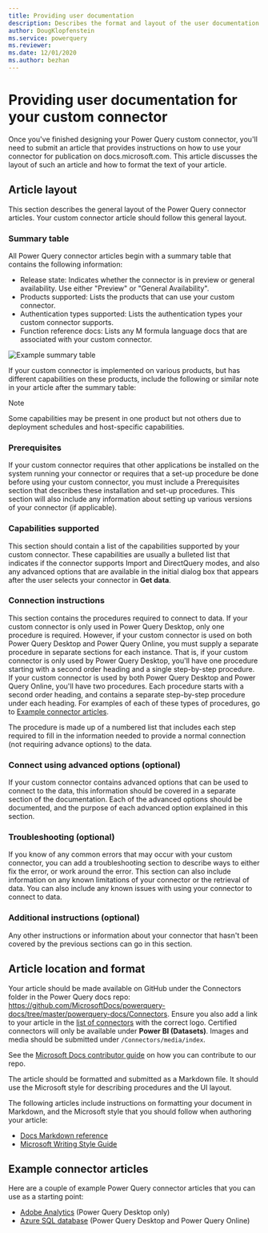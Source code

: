 ```yaml
---
title: Providing user documentation
description: Describes the format and layout of the user documentation that needs to be submitted for your Power Query custom connector.
author: DougKlopfenstein
ms.service: powerquery
ms.reviewer: 
ms.date: 12/01/2020
ms.author: bezhan
---
```


# Providing user documentation for your custom connector

Once you've finished designing your Power Query custom connector, you'll need to submit an article that provides instructions on how to use your connector for publication on docs.microsoft.com. This article discusses the layout of such an article and how to format the text of your article.

## Article layout

This section describes the general layout of the Power Query connector articles. Your custom connector article should follow this general layout.

### Summary table

All Power Query connector articles begin with a summary table that contains the following information:

* Release state: Indicates whether the connector is in preview or general availability. Use either "Preview" or "General Availability".
* Products supported: Lists the products that can use your custom connector.
* Authentication types supported: Lists the authentication types your custom connector supports.
* Function reference docs: Lists any M formula language docs that are associated with your custom connector.

![Example summary table](images/sample-summary.png)

If your custom connector is implemented on various products, but has different capabilities on these products, include the following or similar note in your article after the summary table:

>[!Note]
>Some capabilities may be present in one product but not others due to deployment schedules and host-specific capabilities.

### Prerequisites

If your custom connector requires that other applications be installed on the system running your connector or requires that a set-up procedure be done before using your custom connector, you must include a Prerequisites section that describes these installation and set-up procedures. This section will also include any information about setting up various versions of your connector (if applicable).

### Capabilities supported

This section should contain a list of the capabilities supported by your custom connector. These capabilities are usually a bulleted list that indicates if the connector supports Import and DirectQuery modes, and also any advanced options that are available in the initial dialog box that appears after the user selects your connector in **Get data**. 

### Connection instructions

This section contains the procedures required to connect to data. If your custom connector is only used in Power Query Desktop, only one procedure is required. However, if your custom connector is used on both Power Query Desktop and Power Query Online, you must supply a separate procedure in separate sections for each instance. That is, if your custom connector is only used by Power Query Desktop, you'll have one procedure starting with a second order heading and a single step-by-step procedure. If your custom connector is used by both Power Query Desktop and Power Query Online, you'll have two procedures. Each procedure starts with a second order heading, and contains a separate step-by-step procedure under each heading. For examples of each of these types of procedures, go to [Example connector articles](#example-connector-articles).

The procedure is made up of a numbered list that includes each step required to fill in the information needed to provide a normal connection (not requiring advance options) to the data. 

### Connect using advanced options (optional)

If your custom connector contains advanced options that can be used to connect to the data, this information should be covered in a separate section of the documentation. Each of the advanced options should be documented, and the purpose of each advanced option explained in this section.

### Troubleshooting (optional)

If you know of any common errors that may occur with your custom connector, you can add a troubleshooting section to describe ways to either fix the error, or work around the error. This section can also include information on any known limitations of your connector or the retrieval of data. You can also include any known issues with using your connector to connect to data.

### Additional instructions (optional)

Any other instructions or information about your connector that hasn't been covered by the previous sections can go in this section.

## Article location and format

Your article should be made available on GitHub under the Connectors folder in the Power Query docs repo: <https://github.com/MicrosoftDocs/powerquery-docs/tree/master/powerquery-docs/Connectors>. Ensure you also add a link to your article in the [list of connectors](./connectors/index.md) with the correct logo. Certified connectors will only be available under **Power BI (Datasets)**. Images and media should be submitted under ```/Connectors/media/index```.

See the [Microsoft Docs contributor guide](/contribute/) on how you can contribute to our repo. 

The article should be formatted and submitted as a Markdown file. It should use the Microsoft style for describing procedures and the UI layout.  

The following articles include instructions on formatting your document in Markdown, and the Microsoft style that you should follow when authoring your article:
- [Docs Markdown reference](/contribute/markdown-reference) 
- [Microsoft Writing Style Guide](/style-guide/welcome/) 

## Example connector articles

Here are a couple of example Power Query connector articles that you can use as a starting point: 

* [Adobe Analytics](./connectors/adobeanalytics.md) (Power Query Desktop only)
* [Azure SQL database](./connectors/azuresqldatabase.md) (Power Query Desktop and Power Query Online)
